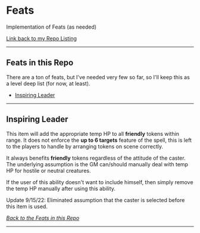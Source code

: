 # Feats

Implementation of Feats (as needed)

[Link back to my Repo Listing](https://github.com/Jeznar/GitRepo)

---

## Feats in this Repo

There are a ton of feats, but I've needed very few so far, so I'll keep this as a level deep list (for now, at least).

* [Inspiring Leader](#inspiring-leader)

---

## Inspiring Leader

This item will add the appropriate temp HP to all **friendly** tokens within range.  It does not enforce the **up to 6 targets** feature of the spell, this is left to the players to handle by arranging tokens on scene correctly.

It always benefits **friendly** tokens regardless of the attitude of the caster.  The underlying assumption is the GM can/should manually deal with temp HP for hostile or neutral creatures.

If the user of this ability doesn't want to include himself, then simply remove the temp HP manually after using this ability.

Update 9/15/22: Eliminated assumption that the caster is selected before this item is used.

*[Back to the Feats in this Repo](#feats-in-this-repo)*

---
